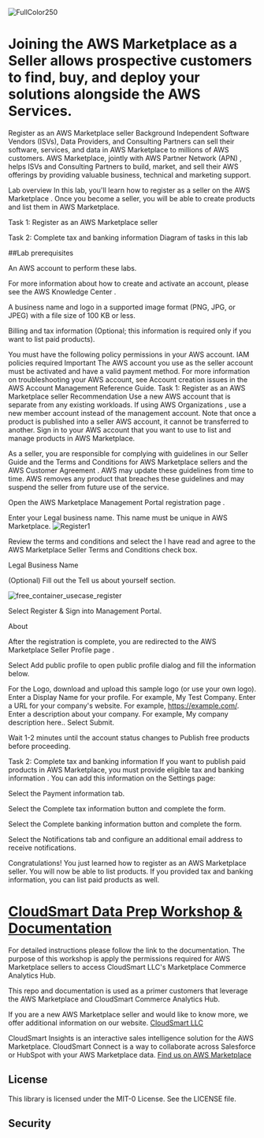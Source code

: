 ![FullColor250](https://user-images.githubusercontent.com/26460009/182591613-37eaf99b-9c58-444c-94c2-8f6fb229f26d.png)
# Joining the AWS Marketplace as a Seller allows prospective customers to find, buy, and deploy your solutions alongside the AWS Services.
Register as an AWS Marketplace seller
Background
Independent Software Vendors (ISVs), Data Providers, and Consulting Partners can sell their software, services, and data in AWS Marketplace to millions of AWS customers. AWS Marketplace, jointly with AWS Partner Network (APN) , helps ISVs and Consulting Partners to build, market, and sell their AWS offerings by providing valuable business, technical and marketing support.

Lab overview
In this lab, you'll learn how to register as a seller on the AWS Marketplace . Once you become a seller, you will be able to create products and list them in AWS Marketplace.

Task 1: Register as an AWS Marketplace seller

Task 2: Complete tax and banking information
Diagram of tasks in this lab

##Lab prerequisites

An AWS account to perform these labs. 

For more information about how to create and activate an account, please see the AWS Knowledge Center .

A business name and logo in a supported image format (PNG, JPG, or JPEG) with a file size of 100 KB or less.

Billing and tax information (Optional; this information is required only if you want to list paid products).

You must have the following policy permissions in your AWS account.
IAM policies required
Important
The AWS account you use as the seller account must be activated and have a valid payment method. For more information on troubleshooting your AWS account, see Account creation issues  in the AWS Account Management Reference Guide.
Task 1: Register as an AWS Marketplace seller
Recommendation
Use a new AWS account that is separate from any existing workloads. If using AWS Organizations , use a new member account instead of the management account. Note that once a product is published into a seller AWS account, it cannot be transferred to another.
Sign in to your AWS account  that you want to use to list and manage products in AWS Marketplace.

As a seller, you are responsible for complying with guidelines in our Seller Guide  and the Terms and Conditions  for AWS Marketplace sellers and the AWS Customer Agreement . AWS may update these guidelines from time to time. AWS removes any product that breaches these guidelines and may suspend the seller from future use of the service.

Open the AWS Marketplace Management Portal registration page .

Enter your Legal business name. This name must be unique in AWS Marketplace.
![Register1](https://github.com/tvanceadv/csdataprep/assets/26460009/ccaaf560-d06b-47b6-9731-ea9ec74b15ef)

Review the terms and conditions and select the I have read and agree to the AWS Marketplace Seller Terms and Conditions check box.

Legal Business Name

(Optional) Fill out the Tell us about yourself section.

![free_container_usecase_register](https://github.com/tvanceadv/csdataprep/assets/26460009/47e56880-db5e-4d1d-a488-e6e20ea2b9c0)


Select Register & Sign into Management Portal.

About

After the registration is complete, you are redirected to the AWS Marketplace Seller Profile page .

Select Add public profile to open public profile dialog and fill the information below.

For the Logo, download and upload this sample logo  (or use your own logo).
Enter a Display Name for your profile. For example, My Test Company.
Enter a URL for your company's website. For example, https://example.com/.
Enter a description about your company. For example, My company description here..
Select Submit.

Wait 1-2 minutes until the account status changes to Publish free products before proceeding.

Task 2: Complete tax and banking information
If you want to publish paid products in AWS Marketplace, you must provide eligible tax and banking information . You can add this information on the Settings page:

Select the Payment information tab.

Select the Complete tax information button and complete the form.

Select the Complete banking information button and complete the form.

Select the Notifications tab and configure an additional email address to receive notifications.

Congratulations!
You just learned how to register as an AWS Marketplace seller. You will now be able to list products. If you provided tax and banking information, you can list paid products as well.

# [CloudSmart Data Prep Workshop & Documentation](/docs/index.md)
For detailed instructions please follow the link to the documentation. 
The purpose of this workshop is apply the permissions required for AWS Marketplace sellers to access CloudSmart LLC's Marketplace Commerce Analytics Hub.

This repo and documentation is used as a primer customers that leverage the AWS Marketplace and CloudSmart Commerce Analytics Hub. 

If you are a new AWS Marketplace seller and would like to know more, we offer additional information on our website.  [CloudSmart LLC](https://www.cloudsmart.global/)

CloudSmart Insights is an interactive sales intelligence solution for the AWS Marketplace.  CloudSmart Connect is a way to collaborate across Salesforce or HubSpot with your AWS Marketplace data. [Find us on AWS Marketplace](https://aws.amazon.com/marketplace/seller-profile?id=298cc85d-83b7-429d-87d7-b37558f4b863)
## License
This library is licensed under the MIT-0 License. See the LICENSE file.

## Security
